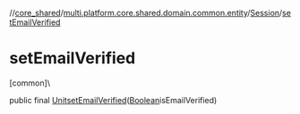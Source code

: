 //[core_shared](../../../index.md)/[multi.platform.core.shared.domain.common.entity](../index.md)/[Session](index.md)/[setEmailVerified](set-email-verified.md)

# setEmailVerified

[common]\

public final [Unit](https://kotlinlang.org/api/latest/jvm/stdlib/kotlin/-unit/index.html)[setEmailVerified](set-email-verified.md)([Boolean](https://docs.oracle.com/javase/8/docs/api/java/lang/Boolean.html)isEmailVerified)
